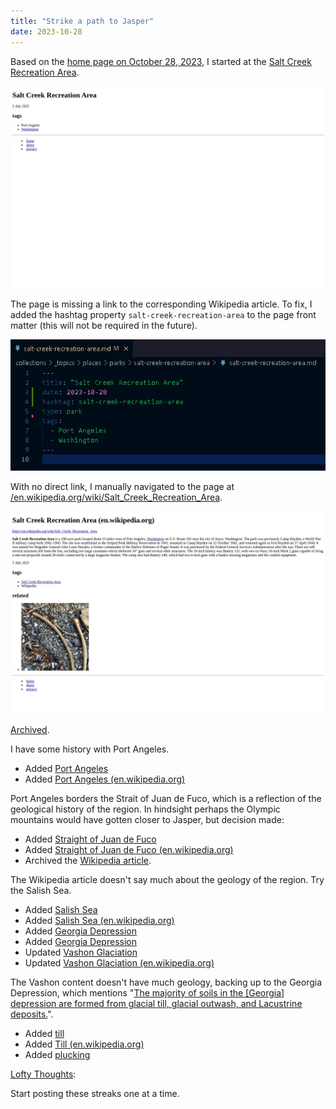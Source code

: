 ```yaml
---
title: "Strike a path to Jasper"
date: 2023-10-28
---
```


Based on the [home page on October 28, 2023](https://web.archive.org/web/20231028234746/https://pinchy.cc/index.html), I started at the [Salt Creek Recreation Area](/salt-creek-recreation-area).

![October 28, 2023 screenshot](/assets/screenshots/salt-creek-recreation-area/2023-10-28/download.png)

The page is missing a link to the corresponding Wikipedia article. To fix, I added the hashtag property `salt-creek-recreation-area` to the page front matter (this will not be required in the future).

![Updated front matter](/assets/screenshots/salt-creek-recreation-area/2023-10-28/updated-front-matter.png)

With no direct link, I manually navigated to the page at [/en.wikipedia.org/wiki/Salt_Creek_Recreation_Area](/en.wikipedia.org/wiki/Salt_Creek_Recreation_Area).

![](/assets/screenshots/en.wikipedia.org/wiki/Salt_Creek_Recreation_Area/2023-10-28/Salt_Creek_Recreation_Area.png)

[Archived](https://web.archive.org/web/20231029000718/https://pinchy.cc//en.wikipedia.org/wiki/Salt_Creek_Recreation_Area).

I have some history with Port Angeles.

* Added [Port Angeles](/port-angeles/)
* Added [Port Angeles (en.wikipedia.org)](/en.wikipedia.org/wiki/Strait_of_Juan_de_Fuca)

Port Angeles borders the Strait of Juan de Fuco, which is a reflection of the geological history of the region. In hindsight perhaps the Olympic mountains would have gotten closer to Jasper, but decision made:

* Added [Straight of Juan de Fuco](/strait-of-juan-de-fuca/)
* Added [Straight of Juan de Fuco (en.wikipedia.org)](/en.wikipedia.org/wiki/Strait_of_Juan_de_Fuca)
* Archived the [Wikipedia article](https://web.archive.org/web/20231029005549/https://en.wikipedia.org/wiki/Strait_of_Juan_de_Fuca).

The Wikipedia article doesn't say much about the geology of the region. Try the Salish Sea.

* Added [Salish Sea](/salish-sea/)
* Added [Salish Sea (en.wikipedia.org)](/en.wikipedia.org/wiki/Salish_Sea)
* Added [Georgia Depression](/georgia-depression/)
* Added [Georgia Depression](/en.wikipedia.org/wiki/Georgia_Depression)
* Updated [Vashon Glaciation](/vashon-glaciation/)
* Updated [Vashon Glaciation (en.wikipedia.org)](/en.wikipedia.org/wiki/Vashon_Glaciation)

The Vashon content doesn't have much geology, backing up to the Georgia Depression, which mentions "[The majority of soils in the [Georgia] depression are formed from glacial till, glacial outwash, and Lacustrine deposits.](/en.wikipedia.org/wiki/Georgia_Depression-snippet-geology-1-2)".

* Added [till](/till/)
* Added [Till (en.wikipedia.org)](/en.wikipedia.org/wiki/Till)
* Added [plucking](/plucking)

[Lofty Thoughts](/lofty-thoughts/):

Start posting these streaks one at a time. 